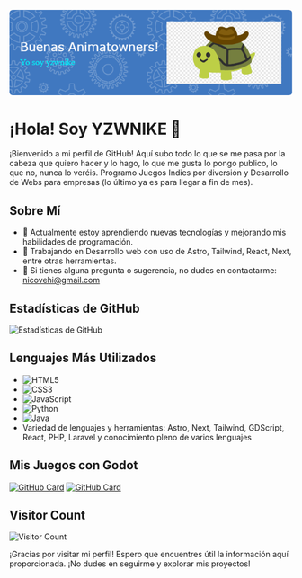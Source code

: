 ![Header](./oleee.png)



# ¡Hola! Soy YZWNIKE 👋

¡Bienvenido a mi perfil de GitHub! Aquí subo todo lo que se me pasa por la cabeza que quiero hacer y lo hago, lo que me gusta lo pongo publico, lo que no, nunca lo veréis. Programo Juegos Indies por diversión y Desarrollo de Webs para empresas (lo último ya es para llegar a fin de mes).

## Sobre Mí

- 🌱 Actualmente estoy aprendiendo nuevas tecnologías y mejorando mis habilidades de programación.
- 💼 Trabajando en Desarrollo web con uso de Astro, Tailwind, React, Next, entre otras herramientas.
- 💬 Si tienes alguna pregunta o sugerencia, no dudes en contactarme: nicovehi@gmail.com

## Estadísticas de GitHub 

![Estadísticas de GitHub](https://github-readme-stats.vercel.app/api?username=tuusuario&show_icons=true&theme=radical)

## Lenguajes Más Utilizados

- ![HTML5](https://img.shields.io/badge/-HTML5-E34F26?style=flat-square&logo=html5&logoColor=white)
- ![CSS3](https://img.shields.io/badge/-CSS3-1572B6?style=flat-square&logo=css3&logoColor=white)
- ![JavaScript](https://img.shields.io/badge/-JavaScript-F7DF1E?style=flat-square&logo=javascript&logoColor=black)
- ![Python](https://img.shields.io/badge/-Python-3776AB?style=flat-square&logo=python&logoColor=white)
- ![Java](https://img.shields.io/badge/-Java-007396?style=flat-square&logo=java&logoColor=white)
- Variedad de lenguajes y herramientas: Astro, Next, Tailwind, GDScript, React, PHP, Laravel y conocimiento pleno de varios lenguajes


## Mis Juegos con Godot

[![GitHub Card](https://github-readme-stats.vercel.app/api/pin/?username=yzwnike&repo=FNAFYZW)](https://github.com/yzwnike/)
[![GitHub Card](https://github-readme-stats.vercel.app/api/pin/?username=yzwnike&repo=JuegoYazawis)](https://github.com/yzwnike/)


## Visitor Count
![Visitor Count](https://profile-counter.glitch.me/yzwnike/count.svg)




  

¡Gracias por visitar mi perfil! Espero que encuentres útil la información aquí proporcionada. ¡No dudes en seguirme y explorar mis proyectos!


